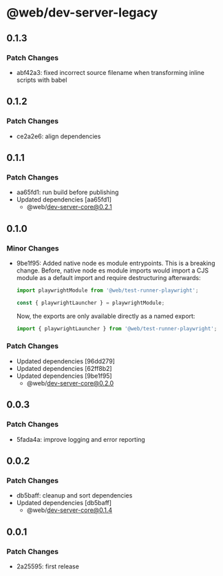 # @web/dev-server-legacy

## 0.1.3

### Patch Changes

- abf42a3: fixed incorrect source filename when transforming inline scripts with babel

## 0.1.2

### Patch Changes

- ce2a2e6: align dependencies

## 0.1.1

### Patch Changes

- aa65fd1: run build before publishing
- Updated dependencies [aa65fd1]
  - @web/dev-server-core@0.2.1

## 0.1.0

### Minor Changes

- 9be1f95: Added native node es module entrypoints. This is a breaking change. Before, native node es module imports would import a CJS module as a default import and require destructuring afterwards:

  ```js
  import playwrightModule from '@web/test-runner-playwright';

  const { playwrightLauncher } = playwrightModule;
  ```

  Now, the exports are only available directly as a named export:

  ```js
  import { playwrightLauncher } from '@web/test-runner-playwright';
  ```

### Patch Changes

- Updated dependencies [96dd279]
- Updated dependencies [62ff8b2]
- Updated dependencies [9be1f95]
  - @web/dev-server-core@0.2.0

## 0.0.3

### Patch Changes

- 5fada4a: improve logging and error reporting

## 0.0.2

### Patch Changes

- db5baff: cleanup and sort dependencies
- Updated dependencies [db5baff]
  - @web/dev-server-core@0.1.4

## 0.0.1

### Patch Changes

- 2a25595: first release
